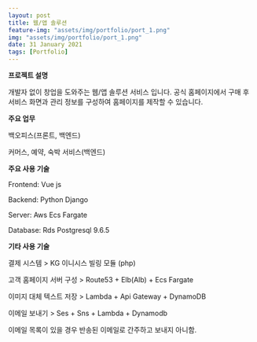 ```yaml
---
layout: post
title: 웹/앱 솔루션
feature-img: "assets/img/portfolio/port_1.png"
img: "assets/img/portfolio/port_1.png"
date: 31 January 2021
tags: [Portfolio]
---
```


**프로젝트 설명**

개발자 없이 창업을 도와주는 웹/앱 솔루션 서비스 입니다. 공식 홈페이지에서 구매 후 서비스 화면과 관리 정보를 구성하여 홈페이지를 제작할 수 있습니다.

**주요 업무** 

백오피스(프론트, 백엔드)

커머스, 예약, 숙박 서비스(백엔드)

**주요 사용 기술**

Frontend: Vue js

Backend: Python Django

Server: Aws Ecs Fargate

Database: Rds Postgresql 9.6.5


**기타 사용 기술**

결제 시스템 > KG 이니시스 빌링 모듈 (php)

고객 홈페이지 서버 구성 > Route53 + Elb(Alb) + Ecs Fargate

이미지 대체 텍스트 저장 > Lambda + Api Gateway + DynamoDB

이메일 보내기 > Ses + Sns + Lambda + Dynamodb

이메일 목록이 있을 경우 반송된 이메일로 간주하고 보내지 아니함.

